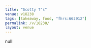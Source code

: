 ```yaml
---
title: "Scotty T's"
venue: v18238
tags: [takeaway, food, "fhrs:662912"]
permalink: /v/18238/
layout: venue
---
```

null
